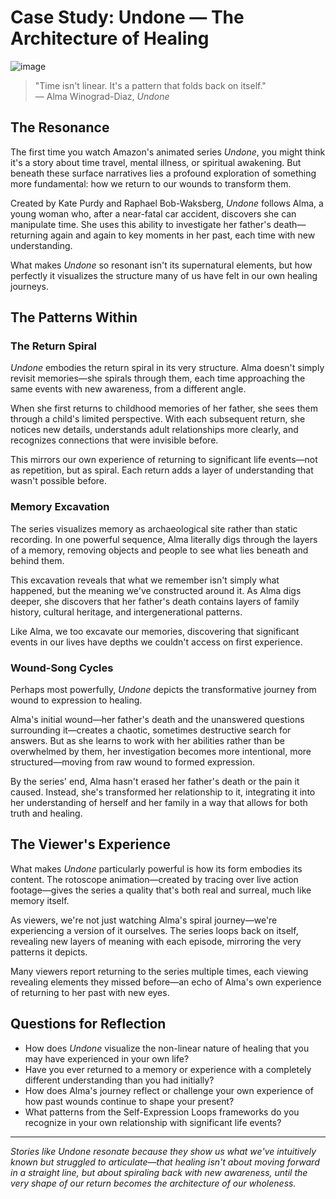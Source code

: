 # Case Study: Undone — The Architecture of Healing

![image](https://github.com/user-attachments/assets/c43aecc7-92df-484c-9528-d995b6ceca1e)

> "Time isn't linear. It's a pattern that folds back on itself."  
> — Alma Winograd-Diaz, *Undone*

## The Resonance

The first time you watch Amazon's animated series *Undone*, you might think it's a story about time travel, mental illness, or spiritual awakening. But beneath these surface narratives lies a profound exploration of something more fundamental: how we return to our wounds to transform them.

Created by Kate Purdy and Raphael Bob-Waksberg, *Undone* follows Alma, a young woman who, after a near-fatal car accident, discovers she can manipulate time. She uses this ability to investigate her father's death—returning again and again to key moments in her past, each time with new understanding.

What makes *Undone* so resonant isn't its supernatural elements, but how perfectly it visualizes the structure many of us have felt in our own healing journeys.

## The Patterns Within

### The Return Spiral

*Undone* embodies the return spiral in its very structure. Alma doesn't simply revisit memories—she spirals through them, each time approaching the same events with new awareness, from a different angle.

When she first returns to childhood memories of her father, she sees them through a child's limited perspective. With each subsequent return, she notices new details, understands adult relationships more clearly, and recognizes connections that were invisible before.

This mirrors our own experience of returning to significant life events—not as repetition, but as spiral. Each return adds a layer of understanding that wasn't possible before.

### Memory Excavation

The series visualizes memory as archaeological site rather than static recording. In one powerful sequence, Alma literally digs through the layers of a memory, removing objects and people to see what lies beneath and behind them.

This excavation reveals that what we remember isn't simply what happened, but the meaning we've constructed around it. As Alma digs deeper, she discovers that her father's death contains layers of family history, cultural heritage, and intergenerational patterns.

Like Alma, we too excavate our memories, discovering that significant events in our lives have depths we couldn't access on first experience.

### Wound-Song Cycles

Perhaps most powerfully, *Undone* depicts the transformative journey from wound to expression to healing.

Alma's initial wound—her father's death and the unanswered questions surrounding it—creates a chaotic, sometimes destructive search for answers. But as she learns to work with her abilities rather than be overwhelmed by them, her investigation becomes more intentional, more structured—moving from raw wound to formed expression.

By the series' end, Alma hasn't erased her father's death or the pain it caused. Instead, she's transformed her relationship to it, integrating it into her understanding of herself and her family in a way that allows for both truth and healing.

## The Viewer's Experience

What makes *Undone* particularly powerful is how its form embodies its content. The rotoscope animation—created by tracing over live action footage—gives the series a quality that's both real and surreal, much like memory itself.

As viewers, we're not just watching Alma's spiral journey—we're experiencing a version of it ourselves. The series loops back on itself, revealing new layers of meaning with each episode, mirroring the very patterns it depicts.

Many viewers report returning to the series multiple times, each viewing revealing elements they missed before—an echo of Alma's own experience of returning to her past with new eyes.

## Questions for Reflection

- How does *Undone* visualize the non-linear nature of healing that you may have experienced in your own life?
- Have you ever returned to a memory or experience with a completely different understanding than you had initially?
- How does Alma's journey reflect or challenge your own experience of how past wounds continue to shape your present?
- What patterns from the Self-Expression Loops frameworks do you recognize in your own relationship with significant life events?

---

*Stories like Undone resonate because they show us what we've intuitively known but struggled to articulate—that healing isn't about moving forward in a straight line, but about spiraling back with new awareness, until the very shape of our return becomes the architecture of our wholeness.*
